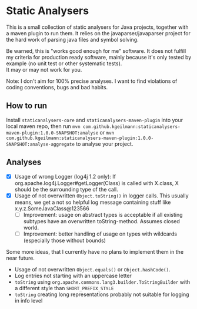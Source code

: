 # Static Analysers

This is a small collection of static analysers for Java projects, together with a maven plugin to run them. It relies on the javaparser/javaparser project for the hard work of parsing java files and symbol solving. 

Be warned, this is "works good enough for me" software. It does not fulfill my criteria for production ready software, mainly because it's only tested by example (no unit test or other systematic tests).   
It may or may not work for you.  

Note: I don't aim for 100% precise analyses. I want to find violations of coding conventions, bugs and bad habits. 
       
## How to run  

Install `staticanalysers-core` and `staticanalysers-maven-plugin` into your local maven repo, then run 
`mvn com.github.kgeilmann:staticanalysers-maven-plugin:1.0.0-SNAPSHOT:analyse` or `mvn com.github.kgeilmann:staticanalysers-maven-plugin:1.0.0-SNAPSHOT:analyse-aggregate` to analyse your project.

## Analyses
  
- [x] Usage of wrong Logger (log4j 1.2 only): If org.apache.log4j.Logger#getLogger(Class) is called with X.class, X should be the surrounding type of the call.
- [X] Usage of not overwritten `Object.toString()` in logger calls. This usually means, we get a not so helpful log message containing stuff like x.y.z.SomeJavaClass@123566
  - [ ] Improvement: usage on abstract types is acceptable if all existing subtypes have an overwritten toString-method. Assumes closed world.
  - [ ] Improvement: better handling of usage on types with wildcards (especially those without bounds)   

Some more ideas, that I currently have no plans to implement them in the near future. 
  
- Usage of not overwritten `Object.equals()` or `Object.hashCode()`.       
- Log entries not starting with an uppercase letter
- `toString` using `org.apache.commons.lang3.builder.ToStringBuilder` with a different style than `SHORT_PREFIX_STYLE`
- `toString` creating long representations probably not suitable for logging in info level 
